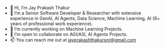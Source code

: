 - 👋 Hi, I’m Jay Prakash Thakur
- 👀 I’m a Senior Software Developer & Researcher with extensive experience in GenAI, AI Agents, Data Science, Machine Learning, AI (8+ years of professional work experience).
- 🌱 I’m currently working on Machine Learning Projects.
- 💞️ I’m open to collaborate on AGI/ASI, AI Agents Projects.
- 📫 You can reach me out at jayprakashthakursnr@gmail.com 

<!---
jay-thakur/jay-thakur is a ✨ special ✨ repository because its `README.md` (this file) appears on your GitHub profile.
You can click the Preview link to take a look at your changes.
--->

